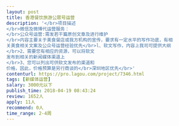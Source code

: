 ```yaml
---                
layout: post       
title: 香港餐饮旅游公眾号运营           
description: '</br>项目描述</br>微信及微博代运营服务：</br>公众号运营:需发若干篇原创文章及进行维护</br>内容主要关于美食餐店或我方机构的宣传，要求有一定水平的写作功底，有相关美食相关文案及公众号运营经验优先</br>l、软文写作，内容上我司可提供大纲</br>2、需要您有相应的资源，可以将软文发布到相关的新闻媒体渠道上</br>3、您可以列出可供软文发布的渠道和价格，因此，价格预算是另行商谈的</br>深圳地区优先</br>'     
contenturl: https://pro.lagou.com/project/7346.html      
tags: [新媒体运营]            
salary: 3000元以下          
publish_time: 2018-04-19 08:43:24         
review: 1652人                   
apply: 11人                   
recommend: 0人                   
time_range: 2-4周              
---                 
```

